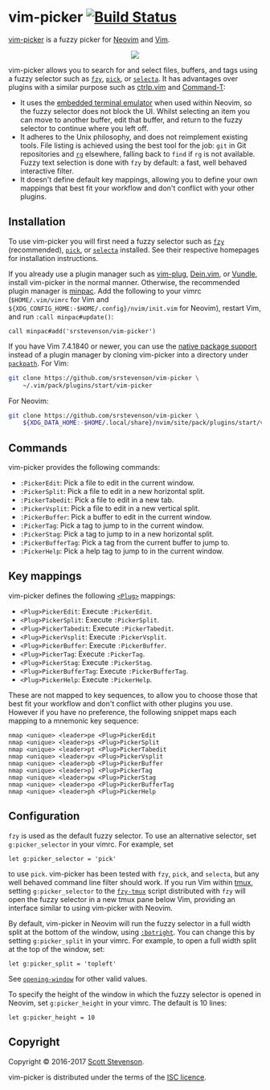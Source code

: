 # vim-picker [![Build Status](https://travis-ci.org/srstevenson/vim-picker.svg?branch=master)](https://travis-ci.org/srstevenson/vim-picker)

[vim-picker] is a fuzzy picker for [Neovim] and [Vim].

<p align="center">
  <img src="https://cloud.githubusercontent.com/assets/5845679/23188507/d9ab861e-f886-11e6-9869-973f98909a85.gif" />
</p>

vim-picker allows you to search for and select files, buffers, and tags using a
fuzzy selector such as [`fzy`][fzy], [`pick`][pick], or [`selecta`][selecta].
It has advantages over plugins with a similar purpose such as [ctrlp.vim] and
[Command-T]:

* It uses the [embedded terminal emulator][nvim-terminal] when used within
  Neovim, so the fuzzy selector does not block the UI. Whilst selecting an item
  you can move to another buffer, edit that buffer, and return to the fuzzy
  selector to continue where you left off.
* It adheres to the Unix philosophy, and does not reimplement existing tools.
  File listing is achieved using the best tool for the job: `git` in Git
  repositories and [`rg`][rg] elsewhere, falling back to `find` if `rg` is not
  available. Fuzzy text selection is done with `fzy` by default: a fast, well
  behaved interactive filter.
* It doesn't define default key mappings, allowing you to define your own
  mappings that best fit your workflow and don't conflict with your other
  plugins.

## Installation

To use vim-picker you will first need a fuzzy selector such as [`fzy`][fzy]
(recommended), [`pick`][pick], or [`selecta`][selecta] installed. See their
respective homepages for installation instructions.

If you already use a plugin manager such as [vim-plug], [Dein.vim], or
[Vundle], install vim-picker in the normal manner. Otherwise, the recommended
plugin manager is [minpac]. Add the following to your vimrc (`$HOME/.vim/vimrc`
for Vim and `${XDG_CONFIG_HOME:-$HOME/.config}/nvim/init.vim` for Neovim),
restart Vim, and run `:call minpac#update()`:

```viml
call minpac#add('srstevenson/vim-picker')
```

If you have Vim 7.4.1840 or newer, you can use the [native package
support][packages] instead of a plugin manager by cloning vim-picker into a
directory under [`packpath`][packpath]. For Vim:

```sh
git clone https://github.com/srstevenson/vim-picker \
    ~/.vim/pack/plugins/start/vim-picker
```

For Neovim:

```sh
git clone https://github.com/srstevenson/vim-picker \
    ${XDG_DATA_HOME:-$HOME/.local/share}/nvim/site/pack/plugins/start/vim-picker
```

## Commands

vim-picker provides the following commands:

* `:PickerEdit`: Pick a file to edit in the current window.
* `:PickerSplit`: Pick a file to edit in a new horizontal split.
* `:PickerTabedit`: Pick a file to edit in a new tab.
* `:PickerVsplit`: Pick a file to edit in a new vertical split.
* `:PickerBuffer`: Pick a buffer to edit in the current window.
* `:PickerTag`: Pick a tag to jump to in the current window.
* `:PickerStag`: Pick a tag to jump to in a new horizontal split.
* `:PickerBufferTag`: Pick a tag from the current buffer to jump to.
* `:PickerHelp`: Pick a help tag to jump to in the current window.

## Key mappings

vim-picker defines the following [`<Plug>`][plug-mappings] mappings:

* `<Plug>PickerEdit`: Execute `:PickerEdit`.
* `<Plug>PickerSplit`: Execute `:PickerSplit`.
* `<Plug>PickerTabedit`: Execute `:PickerTabedit`.
* `<Plug>PickerVsplit`: Execute `:PickerVsplit`.
* `<Plug>PickerBuffer`: Execute `:PickerBuffer`.
* `<Plug>PickerTag`: Execute `:PickerTag`.
* `<Plug>PickerStag`: Execute `:PickerStag`.
* `<Plug>PickerBufferTag`: Execute `:PickerBufferTag`.
* `<Plug>PickerHelp`: Execute `:PickerHelp`.

These are not mapped to key sequences, to allow you to choose those that best
fit your workflow and don't conflict with other plugins you use. However if you
have no preference, the following snippet maps each mapping to a mnemonic key
sequence:

```viml
nmap <unique> <leader>pe <Plug>PickerEdit
nmap <unique> <leader>ps <Plug>PickerSplit
nmap <unique> <leader>pt <Plug>PickerTabedit
nmap <unique> <leader>pv <Plug>PickerVsplit
nmap <unique> <leader>pb <Plug>PickerBuffer
nmap <unique> <leader>p] <Plug>PickerTag
nmap <unique> <leader>pw <Plug>PickerStag
nmap <unique> <leader>po <Plug>PickerBufferTag
nmap <unique> <leader>ph <Plug>PickerHelp
```

## Configuration

`fzy` is used as the default fuzzy selector. To use an alternative selector,
set `g:picker_selector` in your vimrc. For example, set

```viml
let g:picker_selector = 'pick'
```

to use `pick`. vim-picker has been tested with `fzy`, `pick`, and `selecta`,
but any well behaved command line filter should work. If you run Vim within
[tmux], setting `g:picker_selector` to the [`fzy-tmux`][fzy-tmux] script
distributed with `fzy` will open the fuzzy selector in a new tmux pane below
Vim, providing an interface similar to using vim-picker with Neovim.

By default, vim-picker in Neovim will run the fuzzy selector in a full width
split at the bottom of the window, using [`:botright`][botright]. You can
change this by setting `g:picker_split` in your vimrc. For example, to open a
full width split at the top of the window, set:

```viml
let g:picker_split = 'topleft'
```

See [`opening-window`][opening-window] for other valid values.

To specify the height of the window in which the fuzzy selector is opened in
Neovim, set `g:picker_height` in your vimrc. The default is 10 lines:

```viml
let g:picker_height = 10
```

## Copyright

Copyright © 2016-2017 [Scott Stevenson].

vim-picker is distributed under the terms of the [ISC licence].

[botright]: https://vimhelp.appspot.com/windows.txt.html#%3Abotright
[Command-T]: https://github.com/wincent/command-t
[ctrlp.vim]: https://github.com/ctrlpvim/ctrlp.vim
[Dein.vim]: https://github.com/Shougo/dein.vim
[fzy-tmux]: https://github.com/jhawthorn/fzy/blob/master/contrib/fzy-tmux
[fzy]: https://github.com/jhawthorn/fzy
[ISC licence]: https://opensource.org/licenses/ISC
[minpac]: https://github.com/k-takata/minpac
[Neovim]: https://neovim.io/
[nvim-terminal]: https://neovim.io/doc/user/nvim_terminal_emulator.html
[opening-window]: https://vimhelp.appspot.com/windows.txt.html#opening-window
[packages]: https://vimhelp.appspot.com/repeat.txt.html#packages
[packpath]: https://vimhelp.appspot.com/options.txt.html#%27packpath%27
[pick]: https://github.com/calleerlandsson/pick
[plug-mappings]: https://vimhelp.appspot.com/map.txt.html#%3CPlug%3E
[rg]: https://github.com/BurntSushi/ripgrep
[Scott Stevenson]: https://scott.stevenson.io
[selecta]: https://github.com/garybernhardt/selecta
[tmux]: https://tmux.github.io/
[vim-picker]: https://github.com/srstevenson/vim-picker
[vim-plug]: https://github.com/junegunn/vim-plug
[Vim]: http://www.vim.org/
[Vundle]: https://github.com/VundleVim/Vundle.vim
